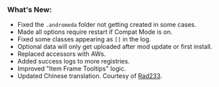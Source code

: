 ### What's New:

* Fixed the `.andromeda` folder not getting created in some cases.
* Made all options require restart if Compat Mode is on.
* Fixed some classes appearing as `[]` in the log.
* Optional data will only get uploaded after mod update or first install.
* Replaced accessors with AWs.
* Added success logs to more registries.
* Improved "Item Frame Tooltips" logic.
* Updated Chinese translation. Courtesy of [Rad233](https://github.com/Rad233).